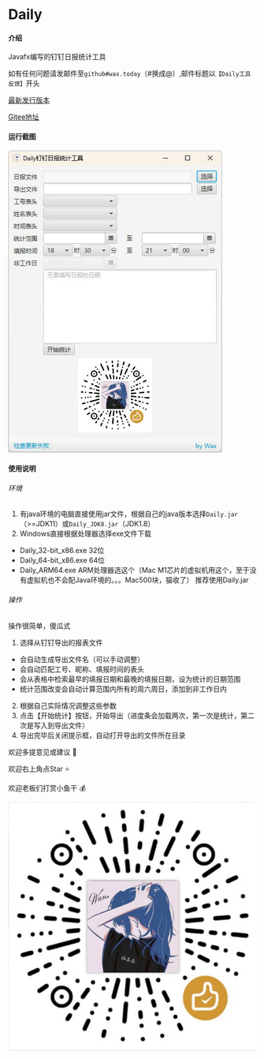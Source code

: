 # Daily

#### 介绍
Javafx编写的钉钉日报统计工具

如有任何问题请发邮件至`github#wax.today`（#换成@）,邮件标题以`【Daily工具反馈】`开头

[最新发行版本](https://github.com/WaxToday/Daily/releases/latest)

[Gitee地址](https://gitee.com/WaxToday/Daily)

#### 运行截图

![运行截图](https://raw.githubusercontent.com/WaxToday/Daily/main/img/Daily.jpg)

#### 使用说明

###### 环境

1. 有java环境的电脑直接使用jar文件，根据自己的java版本选择`Daily.jar`（>=JDK11）或`Daily_JDK8.jar`（JDK1.8）
2. Windows直接根据处理器选择exe文件下载
- Daily_32-bit_x86.exe 32位
- Daily_64-bit_x86.exe 64位
- Daily_ARM64.exe ARM处理器选这个（Mac M1芯片的虚拟机用这个，至于没有虚拟机也不会配Java环境的。。。Mac500块，猫收了）
推荐使用Daily.jar

###### 操作

操作很简单，傻瓜式
1. 选择从钉钉导出的报表文件
- 会自动生成导出文件名（可以手动调整）
- 会自动匹配工号、昵称、填报时间的表头
- 会从表格中检索最早的填报日期和最晚的填报日期，设为统计的日期范围
- 统计范围改变会自动计算范围内所有的周六周日，添加到非工作日内
2. 根据自己实际情况调整这些参数
3. 点击【开始统计】按钮，开始导出（进度条会加载两次，第一次是统计，第二次是写入到导出文件）
4. 导出完毕后关闭提示框，自动打开导出的文件所在目录

欢迎多提意见或建议  :clap: 

欢迎右上角点Star  :star: 

欢迎老板们打赏小鱼干  :moneybag: 

![谢谢老板](https://raw.githubusercontent.com/WaxToday/Daily/main/img/appreciate.jpg)

